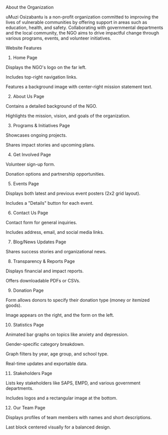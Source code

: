 About the Organization

uMuzi Osizabantu is a non-profit organization committed to improving the lives of vulnerable communities by offering support in areas such as education, health, and safety. Collaborating with governmental departments and the local community, the NGO aims to drive impactful change through various programs, events, and volunteer initiatives.

Website Features

1. Home Page

Displays the NGO's logo on the far left.

Includes top-right navigation links.

Features a background image with center-right mission statement text.

2. About Us Page

Contains a detailed background of the NGO.

Highlights the mission, vision, and goals of the organization.

3. Programs & Initiatives Page

Showcases ongoing projects.

Shares impact stories and upcoming plans.

4. Get Involved Page

Volunteer sign-up form.

Donation options and partnership opportunities.

5. Events Page

Displays both latest and previous event posters (2x2 grid layout).

Includes a "Details" button for each event.

6. Contact Us Page

Contact form for general inquiries.

Includes address, email, and social media links.

7. Blog/News Updates Page

Shares success stories and organizational news.

8. Transparency & Reports Page

Displays financial and impact reports.

Offers downloadable PDFs or CSVs.

9. Donation Page

Form allows donors to specify their donation type (money or itemized goods).

Image appears on the right, and the form on the left.

10. Statistics Page

Animated bar graphs on topics like anxiety and depression.

Gender-specific category breakdown.

Graph filters by year, age group, and school type.

Real-time updates and exportable data.

11. Stakeholders Page

Lists key stakeholders like SAPS, EMPD, and various government departments.

Includes logos and a rectangular image at the bottom.

12. Our Team Page

Displays profiles of team members with names and short descriptions.

Last block centered visually for a balanced design.
